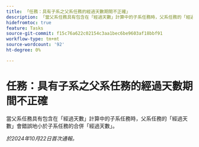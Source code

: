 ```yaml
---
title: 「任務：具有子系之父系任務的經過天數期間不正確」
description: 「當父系任務具有包含在「經過天數」計算中的子系任務時，父系任務的「經過天數」會錯誤地小於子系任務的合併「經過天數」。」
hidefromtoc: true
feature: Tasks
source-git-commit: f15c76a622c02154c3aa1bec6be9603af18bbf91
workflow-type: tm+mt
source-wordcount: '92'
ht-degree: 0%

---
```


# 任務：具有子系之父系任務的經過天數期間不正確

當父系任務具有包含在「經過天數」計算中的子系任務時，父系任務的「經過天數」會錯誤地小於子系任務的合併「經過天數」。

_於2024年10月22日首次通報。_
